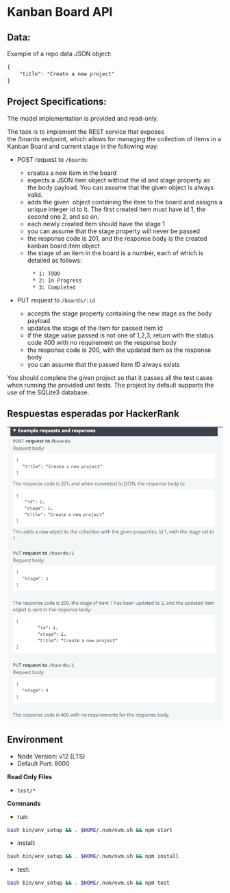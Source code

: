 # Kanban Board API

## Data:

Example of a repo data JSON object:

```
{
    "title": "Create a new project"
}
```

## Project Specifications:

The model implementation is provided and read-only.

The task is to implement the REST service that exposes the /boards endpoint, which allows for managing the collection of items in a Kanban Board and current stage in the following way:

- POST request to `/boards`:

  - creates a new item in the board
  - expects a JSON item object without the id and stage property as the body payload. You can assume that the given object is always valid.
  - adds the given  object containing the item to the board and assigns a unique integer id to it. The first created item must have id 1, the second one 2, and so on.
  - each newly created item should have the stage 1
  - you can assume that the stage property will never be passed
  - the response code is 201, and the response body is the created kanban board item object
  - the stage of an item in the board is a number, each of which is detailed as follows:

  ```text
       * 1: TODO
       * 2: In Progress
       * 3: Completed
  ```

- PUT request to `/boards/:id`
  - accepts the stage property containing the new stage as the body payload
  - updates the stage of the item for passed item id
  - if the stage value passed is not one of 1,2,3, return with the status code 400 with no requirement on the response body
  - the response code is 200, with the updated item as the response body
  - you can assume that the passed item ID always exists

You should complete the given project so that it passes all the test cases when running the provided unit tests. The project by default supports the use of the SQLite3 database.

## Respuestas esperadas por HackerRank

![HackerRank tests](relative/path/../../img/testing.png)

## Environment

- Node Version: v12 (LTS)
- Default Port: 8000

**Read Only Files**

- `test/*`

**Commands**

- run:

```bash
bash bin/env_setup && . $HOME/.nvm/nvm.sh && npm start
```

- install:

```bash
bash bin/env_setup && . $HOME/.nvm/nvm.sh && npm install
```

- test:

```bash
bash bin/env_setup && . $HOME/.nvm/nvm.sh && npm test
```


